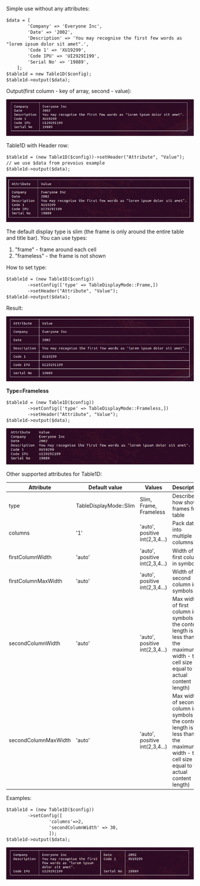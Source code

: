 Simple use without any attributes:

```
$data = [
        'Company' => 'Everyone Inc',
        'Date' => '2002',
        'Description' => 'You may recognise the first few words as "lorem ipsum dolor sit amet".',
        'Code 1' => 'XU19299',
        'Code IPU' => 'UI2929I199',
        'Serial No' => '19889',
    ];
$table1d = new Table1D($config);
$table1d->output($data);
```

Output(first column - key of array, second - value):

![Simple Table1D](Table1DSimple.png)

Table1D with Header row:
```
$table1d = (new Table1D($config))->setHeader("Attribute", "Value");
// we use $data from prevoius example
$table1d->output($data);
```

![Table1D With Header](Table1DWithHeader.png)

The default display type is slim (the frame is only around the entire table and title bar). 
You can use types: 
1. "frame" - frame around each cell
2. "frameless" - the frame is not shown

How to set type:

```
$table1d = (new Table1D($config))
        ->setConfig(['type' => TableDisplayMode::Frame,])
        ->setHeader("Attribute", "Value");
$table1d->output($data);
```

Result:

![Table1D With Header and Type=Frame](Table1DFrame.png)

**Type=Frameless**

```
$table1d = (new Table1D($config))
        ->setConfig(['type' => TableDisplayMode::Frameless,])
        ->setHeader("Attribute", "Value");
$table1d->output($data);
```
![Table1D With Header and Type=Frameless](Table1DFrameless.png)

Other supported attributes for Table1D:

| Attribute | Default value | Values | Description |
--- | --- | --- | ---
type | TableDisplayMode::Slim | Slim, Frame, Frameless | Describes how show frames for table
columns | '1' | 'auto', positive int(2,3,4...) | Pack data into multiple columns
firstColumnWidth | 'auto' | 'auto', positive int(2,3,4...) | Width of first column in symbols
firstColumnMaxWidth | 'auto' | 'auto', positive int(2,3,4...) | Width of second column in symbols
secondColumnWidth | 'auto' | 'auto', positive int(2,3,4...) | Max width of first column in symbols (if the content length is less than the maximum width - the cell size is equal to the actual content length)
secondColumnMaxWidth | 'auto' | 'auto', positive int(2,3,4...) | Max width of second column in symbols (if the content length is less than the maximum width - the cell size is equal to the actual content length)

Examples:
```
$table1d = (new Table1D($config))
        ->setConfig([
                'columns'=>2,
                'secondColumnWidth' => 30,
                ]);
$table1d->output($data);
```

![Table1D 2 Columns secondMaxWidth=30](Table1D2colsMaxWidth30.png)
